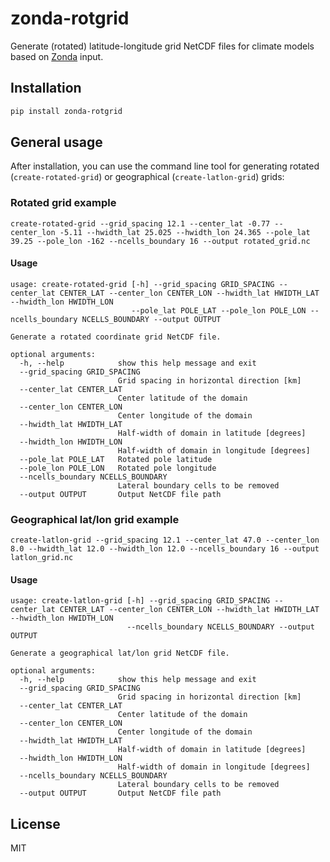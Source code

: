 # zonda-rotgrid

Generate (rotated) latitude-longitude grid NetCDF files for climate models based on [Zonda](https://zonda.ethz.ch/) input.


## Installation

```bash
pip install zonda-rotgrid
```

## General usage

After installation, you can use the command line tool for generating rotated (`create-rotated-grid`) or geographical (`create-latlon-grid`) grids:

### Rotated grid example
```
create-rotated-grid --grid_spacing 12.1 --center_lat -0.77 --center_lon -5.11 --hwidth_lat 25.025 --hwidth_lon 24.365 --pole_lat 39.25 --pole_lon -162 --ncells_boundary 16 --output rotated_grid.nc
```

#### Usage
```
usage: create-rotated-grid [-h] --grid_spacing GRID_SPACING --center_lat CENTER_LAT --center_lon CENTER_LON --hwidth_lat HWIDTH_LAT --hwidth_lon HWIDTH_LON
                           --pole_lat POLE_LAT --pole_lon POLE_LON --ncells_boundary NCELLS_BOUNDARY --output OUTPUT

Generate a rotated coordinate grid NetCDF file.

optional arguments:
  -h, --help            show this help message and exit
  --grid_spacing GRID_SPACING
                        Grid spacing in horizontal direction [km]
  --center_lat CENTER_LAT
                        Center latitude of the domain
  --center_lon CENTER_LON
                        Center longitude of the domain
  --hwidth_lat HWIDTH_LAT
                        Half-width of domain in latitude [degrees]
  --hwidth_lon HWIDTH_LON
                        Half-width of domain in longitude [degrees]
  --pole_lat POLE_LAT   Rotated pole latitude
  --pole_lon POLE_LON   Rotated pole longitude
  --ncells_boundary NCELLS_BOUNDARY
                        Lateral boundary cells to be removed
  --output OUTPUT       Output NetCDF file path
```

### Geographical lat/lon grid example
```
create-latlon-grid --grid_spacing 12.1 --center_lat 47.0 --center_lon 8.0 --hwidth_lat 12.0 --hwidth_lon 12.0 --ncells_boundary 16 --output latlon_grid.nc
```

#### Usage
```
usage: create-latlon-grid [-h] --grid_spacing GRID_SPACING --center_lat CENTER_LAT --center_lon CENTER_LON --hwidth_lat HWIDTH_LAT --hwidth_lon HWIDTH_LON
                          --ncells_boundary NCELLS_BOUNDARY --output OUTPUT

Generate a geographical lat/lon grid NetCDF file.

optional arguments:
  -h, --help            show this help message and exit
  --grid_spacing GRID_SPACING
                        Grid spacing in horizontal direction [km]
  --center_lat CENTER_LAT
                        Center latitude of the domain
  --center_lon CENTER_LON
                        Center longitude of the domain
  --hwidth_lat HWIDTH_LAT
                        Half-width of domain in latitude [degrees]
  --hwidth_lon HWIDTH_LON
                        Half-width of domain in longitude [degrees]
  --ncells_boundary NCELLS_BOUNDARY
                        Lateral boundary cells to be removed
  --output OUTPUT       Output NetCDF file path
```

## License

MIT